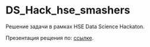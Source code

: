 # DS_Hack_hse_smashers
Решение задачи в рамках HSE Data Science Hackaton.

Презентация рещения по: [ссылке](https://docs.google.com/presentation/d/1atXYHIbhO4-E769pVvM03NkaPtTlPbdvtXjC8_rGfKY/edit#slide=id.g22c34ab4a0d_0_111).   
